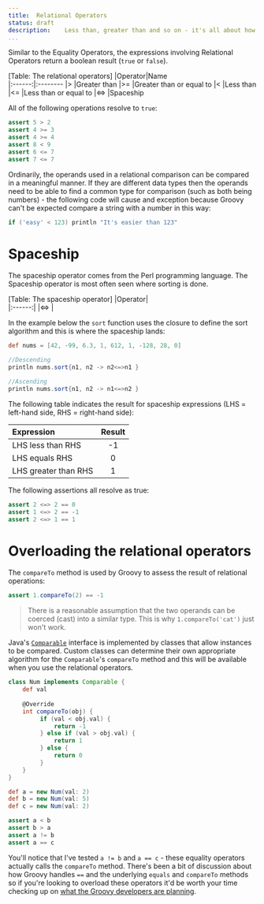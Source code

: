 ```yaml
---
title:	Relational Operators
status:	draft
description:	Less than, greater than and so on - it's all about how the operands relate.
...
```


Similar to the Equality Operators, the expressions involving Relational Operators return a boolean result (`true` or `false`). 

[Table: The relational operators]
|Operator|Name     
|:------:|:--------
|\>      |Greater than
|\>=     |Greater than or equal to
|<       |Less than
|<=      |Less than or equal to
|<=>     |Spaceship

All of the following operations resolve to `true`:

```groovy
assert 5 > 2
assert 4 >= 3
assert 4 >= 4
assert 8 < 9
assert 6 <= 7
assert 7 <= 7
```

Ordinarily, the operands used in a relational comparison can be compared in a meaningful manner. If they are different data types then the operands need to be able to find a common type for comparison (such as both being numbers) - the following code will cause and exception because Groovy can't be expected compare a string with a number in this way:

```groovy
if ('easy' < 123) println "It's easier than 123"
```

# Spaceship
The spaceship operator comes from the Perl programming language. The Spaceship operator is most often seen where sorting is done. 

[Table: The spaceship operator]
|Operator|  
|:------:|
|<=>      |  

In the example below the `sort` function uses the closure to define the sort algorithm and this is where the spaceship lands:

```groovy
def nums = [42, -99, 6.3, 1, 612, 1, -128, 28, 0]

//Descending
println nums.sort{n1, n2 -> n2<=>n1 }

//Ascending
println nums.sort{n1, n2 -> n1<=>n2 }
```

The following table indicates the result for spaceship expressions (LHS = left-hand side, RHS = right-hand side):

|Expression|Result
|:--|:--:
|LHS less than RHS|-1
|LHS equals RHS|0
|LHS greater than RHS|1

The following assertions all resolve as true:

```groovy
assert 2 <=> 2 == 0
assert 1 <=> 2 == -1
assert 2 <=> 1 == 1
```

# Overloading the relational operators
The `compareTo` method is used by Groovy to assess the result of relational operations:

```groovy
assert 1.compareTo(2) == -1
```

>There is a reasonable assumption that the two operands can be coerced (cast) into a similar type. This is why `1.compareTo('cat')` just won't work.

Java's [`Comparable`](http://docs.oracle.com/javase/8/docs/api/index.html) interface is implemented by classes that allow instances to be compared. Custom classes can determine their own appropriate algorithm for the `Comparable`'s `compareTo` method and this will be available when you use the relational operators.

```groovy
class Num implements Comparable {
    def val
    
    @Override
    int compareTo(obj) {
         if (val < obj.val) {
             return -1
         } else if (val > obj.val) {
             return 1
         } else {
             return 0
         } 
    }
}

def a = new Num(val: 2)
def b = new Num(val: 5)
def c = new Num(val: 2)

assert a < b
assert b > a
assert a != b
assert a == c
```

You'll notice that I've tested `a != b` and `a == c` - these equality operators actually calls the `compareTo` method. There's been a bit of discussion about how Groovy handles `==` and the underlying `equals` and `compareTo` methods so if you're looking to overload these operators it'd be worth your time checking up on [what the Groovy developers are planning](http://blackdragsview.blogspot.fr/2015/02/getting-rid-of-compareto-for.html).